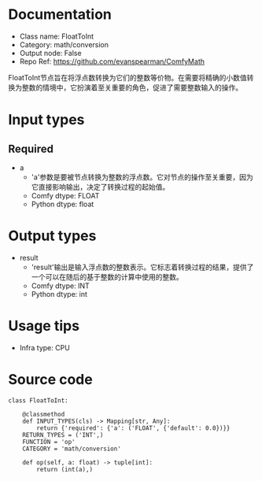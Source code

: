 # Documentation
- Class name: FloatToInt
- Category: math/conversion
- Output node: False
- Repo Ref: https://github.com/evanspearman/ComfyMath

FloatToInt节点旨在将浮点数转换为它们的整数等价物。在需要将精确的小数值转换为整数的情境中，它扮演着至关重要的角色，促进了需要整数输入的操作。

# Input types
## Required
- a
    - 'a'参数是要被节点转换为整数的浮点数。它对节点的操作至关重要，因为它直接影响输出，决定了转换过程的起始值。
    - Comfy dtype: FLOAT
    - Python dtype: float

# Output types
- result
    - 'result'输出是输入浮点数的整数表示。它标志着转换过程的结果，提供了一个可以在随后的基于整数的计算中使用的整数。
    - Comfy dtype: INT
    - Python dtype: int

# Usage tips
- Infra type: CPU

# Source code
```
class FloatToInt:

    @classmethod
    def INPUT_TYPES(cls) -> Mapping[str, Any]:
        return {'required': {'a': ('FLOAT', {'default': 0.0})}}
    RETURN_TYPES = ('INT',)
    FUNCTION = 'op'
    CATEGORY = 'math/conversion'

    def op(self, a: float) -> tuple[int]:
        return (int(a),)
```
